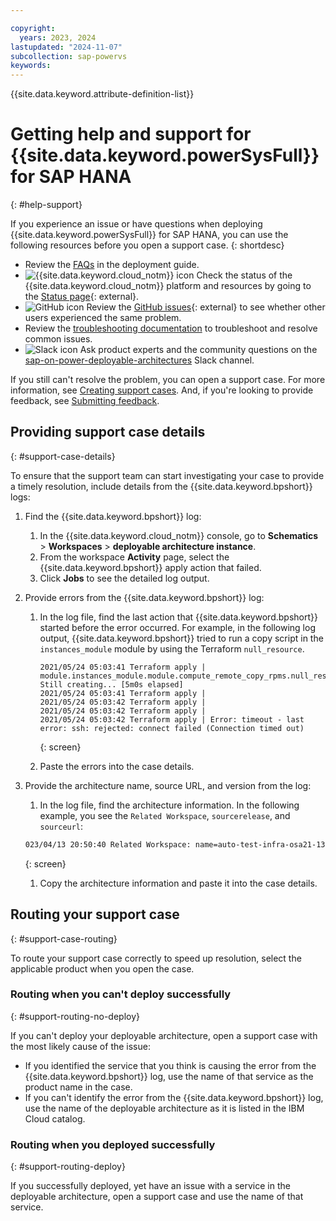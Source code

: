 ```yaml
---

copyright:
  years: 2023, 2024
lastupdated: "2024-11-07"
subcollection: sap-powervs
keywords:
---
```


{{site.data.keyword.attribute-definition-list}}


# Getting help and support for {{site.data.keyword.powerSysFull}} for SAP HANA
{: #help-support}

If you experience an issue or have questions when deploying {{site.data.keyword.powerSysFull}} for SAP HANA, you can use the following resources before you open a support case.
{: shortdesc}

- Review the [FAQs](/docs/sap-powervs?topic=sap-powervs-automation-faqs) in the deployment guide.
- ![{{site.data.keyword.cloud_notm}} icon](../icons/ibm-cloud-16.svg "IBM Cloud icon") Check the status of the {{site.data.keyword.cloud_notm}} platform and resources by going to the [Status page](https://cloud.ibm.com/status){: external}.
- ![GitHub icon](../icons/logo-github-16.svg "GitHub icon") Review the [GitHub issues](https://github.com/terraform-ibm-modules/terraform-ibm-powervs-sap/issues){: external} to see whether other users experienced the same problem.
- Review the [troubleshooting documentation](/docs/sap-powervs?topic=sap-powervs-troubleshoot-deploy) to troubleshoot and resolve common issues.
- ![Slack icon](../icons/logo-slack-16.svg "Slack icon") Ask product experts and the community questions on the [sap-on-power-deployable-architectures](https://ibm-cloudplatform.slack.com/archives/C04RJB1UX53) Slack channel.

If you still can't resolve the problem, you can open a support case. For more information, see [Creating support cases](/docs/get-support?topic=get-support-open-case). And, if you're looking to provide feedback, see [Submitting feedback](/docs/overview?topic=overview-feedback).

## Providing support case details
{: #support-case-details}

To ensure that the support team can start investigating your case to provide a timely resolution, include details from the {{site.data.keyword.bpshort}} logs:

1.  Find the {{site.data.keyword.bpshort}} log:
    1.  In the {{site.data.keyword.cloud_notm}} console, go to **Schematics** > **Workspaces** > **deployable architecture instance**.
    1.  From the workspace **Activity** page, select the {{site.data.keyword.bpshort}} apply action that failed.
    1.  Click **Jobs** to see the detailed log output.
1.  Provide errors from the {{site.data.keyword.bpshort}} log:
    1.  In the log file, find the last action that {{site.data.keyword.bpshort}} started before the error occurred. For example, in the following log output, {{site.data.keyword.bpshort}} tried to run a copy script in the `instances_module` module by using the Terraform `null_resource`.

        ```text
        2021/05/24 05:03:41 Terraform apply | module.instances_module.module.compute_remote_copy_rpms.null_resource.remote_copy[0]: Still creating... [5m0s elapsed]
        2021/05/24 05:03:41 Terraform apply |
        2021/05/24 05:03:42 Terraform apply |
        2021/05/24 05:03:42 Terraform apply |
        2021/05/24 05:03:42 Terraform apply | Error: timeout - last error: ssh: rejected: connect failed (Connection timed out)
        ```
        {: screen}

    1.  Paste the errors into the case details.

1.  Provide the architecture name, source URL, and version from the log:

    1.  In the log file, find the architecture information. In the following example, you see the `Related Workspace`, `sourcerelease`, and `sourceurl`:

      ```sh
      023/04/13 20:50:40 Related Workspace: name=auto-test-infra-osa21-13-04-2024, sourcerelease=(not specified), sourceurl=https://github.com/terraform-ibm-modules/terraform-ibm-powervs-sap/archive/v1.2.0.tar.gz, folder=terraform-ibm-powervs-sap-1.2.0/solutions/ibm-catalog/sap-read-to-go/
      ```
      {: screen}

    1.  Copy the architecture information and paste it into the case details.



## Routing your support case
{: #support-case-routing}

To route your support case correctly to speed up resolution, select the applicable product when you open the case.

### Routing when you can't deploy successfully
{: #support-routing-no-deploy}

If you can't deploy your deployable architecture, open a support case with the most likely cause of the issue:

- If you identified the service that you think is causing the error from the {{site.data.keyword.bpshort}} log, use the name of that service as the product name in the case.
- If you can't identify the error from the {{site.data.keyword.bpshort}} log, use the name of the deployable architecture as it is listed in the IBM Cloud catalog.

### Routing when you deployed successfully
{: #support-routing-deploy}

If you successfully deployed, yet have an issue with a service in the deployable architecture, open a support case and use the name of that service.
